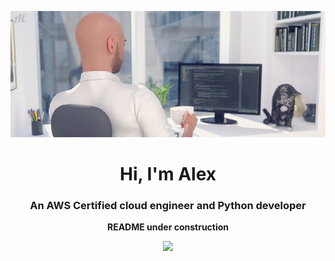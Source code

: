 [![Header](https://github.com/aeversme/aeversme/blob/main/assets/office01.jpg "Header")](https://github.com/aeversme)
<div align="center">
<h1 align="center">Hi, I'm Alex</h1>
<h3 align="center">An AWS Certified cloud engineer and Python developer</h3>

**README under construction**

<img src="https://komarev.com/ghpvc/?username=aeversme&label=Profile%20views&color=0e75b6&style=flat">
</div>
